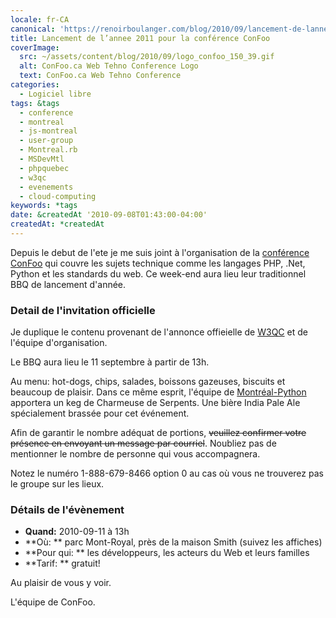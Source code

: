 ```yaml
---
locale: fr-CA
canonical: 'https://renoirboulanger.com/blog/2010/09/lancement-de-lannee-2011-pour-la-conference-confoo/'
title: Lancement de l’annee 2011 pour la conférence ConFoo
coverImage:
  src: ~/assets/content/blog/2010/09/logo_confoo_150_39.gif
  alt: ConFoo.ca Web Tehno Conference Logo
  text: ConFoo.ca Web Tehno Conference
categories:
  - Logiciel libre
tags: &tags
  - conference
  - montreal
  - js-montreal
  - user-group
  - Montreal.rb
  - MSDevMtl
  - phpquebec
  - w3qc
  - evenements
  - cloud-computing
keywords: *tags
date: &createdAt '2010-09-08T01:43:00-04:00'
createdAt: *createdAt
---
```


Depuis le debut de l'ete je me suis joint à l'organisation de la [conférence
ConFoo][0] qui couvre les sujets technique comme les langages PHP, .Net, Python
et les standards du web. Ce week-end aura lieu leur traditionnel BBQ de
lancement d'année.

### Detail de l'invitation officielle

Je duplique le contenu provenant de l'annonce offieielle de [W3QC][1] et de
l'équipe d'organisation.

Le BBQ aura lieu le 11 septembre à partir de 13h.

Au menu: hot-dogs, chips, salades, boissons gazeuses, biscuits et beaucoup de
plaisir. Dans ce même esprit, l'équipe de [Montréal-Python][2] apportera un keg
de Charmeuse de Serpents. Une bière India Pale Ale spécialement brassée pour cet
événement.

Afin de garantir le nombre adéquat de portions, ~~veuillez confirmer votre
présence en envoyant un message par courriel~~. Noubliez pas de mentionner le
nombre de personne qui vous accompagnera.

Notez le numéro 1-888-679-8466 option 0 au cas où vous ne trouverez pas le
groupe sur les lieux.

### Détails de l'évènement

- **Quand:** 2010-09-11 à 13h
- **Où: ** parc Mont-Royal, près de la maison Smith (suivez les affiches)
- **Pour qui: ** les développeurs, les acteurs du Web et leurs familles
- **Tarif: ** gratuit!

Au plaisir de vous y voir.

L'équipe de ConFoo.

[0]: http://confoo.ca/
[1]: http://www.w3qc.org/
[2]: http://montreal-python.org
